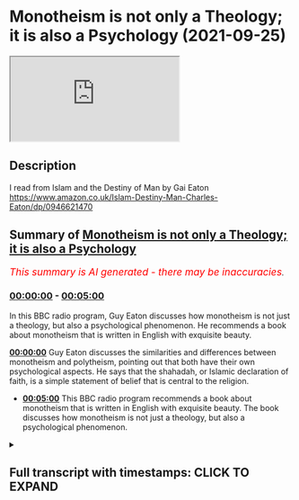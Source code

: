 # Monotheism is not only a Theology; it is also a Psychology (2021-09-25)

<iframe loading='lazy' src='https://www.youtube.com/embed/KgFnibU7Auc'></iframe>

## Description

I read from Islam and the Destiny of Man by Gai Eaton https://www.amazon.co.uk/Islam-Destiny-Man-Charles-Eaton/dp/0946621470

## Summary of [Monotheism is not only a Theology; it is also a Psychology](https://www.youtube.com/watch?v=KgFnibU7Auc)


*<span style="color:red; font-size:125%">This summary is AI generated - there may be inaccuracies</span>. [](/)*

### [00:00:00](https://www.youtube.com/watch?v=KgFnibU7Auc&t=0) - [00:05:00](https://www.youtube.com/watch?v=KgFnibU7Auc&t=300)

In this BBC radio program, Guy Eaton discusses how monotheism is not just a theology, but also a psychological phenomenon. He recommends a book about monotheism that is written in English with exquisite beauty.

**[00:00:00](https://www.youtube.com/watch?v=KgFnibU7Auc&t=0)** Guy Eaton discusses the similarities and differences between monotheism and polytheism, pointing out that both have their own psychological aspects. He says that the shahadah, or Islamic declaration of faith, is a simple statement of belief that is central to the religion.
* **[00:05:00](https://www.youtube.com/watch?v=KgFnibU7Auc&t=300)** This BBC radio program recommends a book about monotheism that is written in English with exquisite beauty. The book discusses how monotheism is not just a theology, but also a psychological phenomenon.

<details><summary><h2>Full transcript with timestamps: CLICK TO EXPAND</h2></summary>

[0:00:00](https://youtu.be/KgFnibU7Auc?t=0) when a man turns to religion  
[0:00:03](https://youtu.be/KgFnibU7Auc?t=3) it can turn him into either a creature  
[0:00:06](https://youtu.be/KgFnibU7Auc?t=6) of hell or a creature of heaven  
[0:00:09](https://youtu.be/KgFnibU7Auc?t=9) let me explain what i mean  
[0:00:23](https://youtu.be/KgFnibU7Auc?t=23) every man and woman is inwardly a city  
[0:00:26](https://youtu.be/KgFnibU7Auc?t=26) in which there are many factions one  
[0:00:28](https://youtu.be/KgFnibU7Auc?t=28) gaining the upper hand today another  
[0:00:30](https://youtu.be/KgFnibU7Auc?t=30) tomorrow  
[0:00:32](https://youtu.be/KgFnibU7Auc?t=32) the only people in whom this warfare of  
[0:00:35](https://youtu.be/KgFnibU7Auc?t=35) the factions is appeased are on the one  
[0:00:38](https://youtu.be/KgFnibU7Auc?t=38) hand the saints whose those holy  
[0:00:41](https://youtu.be/KgFnibU7Auc?t=41) integrated beings who have brought all  
[0:00:43](https://youtu.be/KgFnibU7Auc?t=43) such contrary forces under the control  
[0:00:46](https://youtu.be/KgFnibU7Auc?t=46) of the highest principle  
[0:00:48](https://youtu.be/KgFnibU7Auc?t=48) and on the other those who have  
[0:00:50](https://youtu.be/KgFnibU7Auc?t=50) surrendered entirely to the most  
[0:00:53](https://youtu.be/KgFnibU7Auc?t=53) powerful and brutal faction in their  
[0:00:55](https://youtu.be/KgFnibU7Auc?t=55) makeup and so enjoy an illusion of peace  
[0:00:59](https://youtu.be/KgFnibU7Auc?t=59) worse than any warfare  
[0:01:02](https://youtu.be/KgFnibU7Auc?t=62) between these two extremes lies a  
[0:01:05](https://youtu.be/KgFnibU7Auc?t=65) battlefield  
[0:01:06](https://youtu.be/KgFnibU7Auc?t=66) the fact that there are many people who  
[0:01:08](https://youtu.be/KgFnibU7Auc?t=68) live quiet lives of routine looking  
[0:01:11](https://youtu.be/KgFnibU7Auc?t=71) neither to the right nor to the left  
[0:01:13](https://youtu.be/KgFnibU7Auc?t=73) neither upwards towards the heavens or  
[0:01:15](https://youtu.be/KgFnibU7Auc?t=75) downwards into the abyss is misleading  
[0:01:19](https://youtu.be/KgFnibU7Auc?t=79) for there are forces lurking within  
[0:01:21](https://youtu.be/KgFnibU7Auc?t=81) everyone which may remain dormant so  
[0:01:24](https://youtu.be/KgFnibU7Auc?t=84) long as no great prize is within reach  
[0:01:28](https://youtu.be/KgFnibU7Auc?t=88) or so long as no great danger threatens  
[0:01:31](https://youtu.be/KgFnibU7Auc?t=91) when a man turns to religion these  
[0:01:34](https://youtu.be/KgFnibU7Auc?t=94) forces are awakened for either good or  
[0:01:37](https://youtu.be/KgFnibU7Auc?t=97) ill  
[0:01:38](https://youtu.be/KgFnibU7Auc?t=98) and if for ill may try to seize hold of  
[0:01:42](https://youtu.be/KgFnibU7Auc?t=102) it and use it for its own purposes  
[0:01:46](https://youtu.be/KgFnibU7Auc?t=106) no ego is more inflated than the one  
[0:01:49](https://youtu.be/KgFnibU7Auc?t=109) which feeds upon religion and justifies  
[0:01:52](https://youtu.be/KgFnibU7Auc?t=112) its greed and its fury in religious  
[0:01:55](https://youtu.be/KgFnibU7Auc?t=115) terms  
[0:01:56](https://youtu.be/KgFnibU7Auc?t=116) it can even happen that the inhibitions  
[0:01:59](https://youtu.be/KgFnibU7Auc?t=119) which restrain murderous impulses in  
[0:02:02](https://youtu.be/KgFnibU7Auc?t=122) those who live only for this world are  
[0:02:05](https://youtu.be/KgFnibU7Auc?t=125) released when the opportunity arises to  
[0:02:08](https://youtu.be/KgFnibU7Auc?t=128) murder in the name of god  
[0:02:11](https://youtu.be/KgFnibU7Auc?t=131) those who seek paradise walk a tightrope  
[0:02:14](https://youtu.be/KgFnibU7Auc?t=134) over hell  
[0:02:16](https://youtu.be/KgFnibU7Auc?t=136) the greater the prize the greater the  
[0:02:18](https://youtu.be/KgFnibU7Auc?t=138) risk  
[0:02:20](https://youtu.be/KgFnibU7Auc?t=140) but light is light  
[0:02:23](https://youtu.be/KgFnibU7Auc?t=143) by its very nature it shows up things we  
[0:02:26](https://youtu.be/KgFnibU7Auc?t=146) might prefer to keep hidden  
[0:02:28](https://youtu.be/KgFnibU7Auc?t=148) it reveals and exposes as does that  
[0:02:32](https://youtu.be/KgFnibU7Auc?t=152) judgment to which we must all finally  
[0:02:35](https://youtu.be/KgFnibU7Auc?t=155) submit  
[0:02:38](https://youtu.be/KgFnibU7Auc?t=158) the agnostic has a very curious notion  
[0:02:41](https://youtu.be/KgFnibU7Auc?t=161) of religion  
[0:02:42](https://youtu.be/KgFnibU7Auc?t=162) he is convinced that a man who says i  
[0:02:45](https://youtu.be/KgFnibU7Auc?t=165) believe in god should at once become  
[0:02:47](https://youtu.be/KgFnibU7Auc?t=167) perfect if this doesn't happen  
[0:02:50](https://youtu.be/KgFnibU7Auc?t=170) then the believer must be a fraud and a  
[0:02:53](https://youtu.be/KgFnibU7Auc?t=173) hypocrite  
[0:02:54](https://youtu.be/KgFnibU7Auc?t=174) he thinks that adherence to a religion  
[0:02:57](https://youtu.be/KgFnibU7Auc?t=177) is the end of the road whereas in fact  
[0:03:00](https://youtu.be/KgFnibU7Auc?t=180) it is only the beginning of a very long  
[0:03:03](https://youtu.be/KgFnibU7Auc?t=183) and sometimes very rough road  
[0:03:06](https://youtu.be/KgFnibU7Auc?t=186) he looks for consistency in religious  
[0:03:08](https://youtu.be/KgFnibU7Auc?t=188) people  
[0:03:09](https://youtu.be/KgFnibU7Auc?t=189) however aware he may be of the  
[0:03:11](https://youtu.be/KgFnibU7Auc?t=191) inconsistencies  
[0:03:13](https://youtu.be/KgFnibU7Auc?t=193) in himself  
[0:03:16](https://youtu.be/KgFnibU7Auc?t=196) the fact that we do expect consistency  
[0:03:18](https://youtu.be/KgFnibU7Auc?t=198) of others and are astonished by their  
[0:03:21](https://youtu.be/KgFnibU7Auc?t=201) lack of it is sufficient proof of our  
[0:03:24](https://youtu.be/KgFnibU7Auc?t=204) awareness that the human personality  
[0:03:27](https://youtu.be/KgFnibU7Auc?t=207) ought to be unified under one  
[0:03:30](https://youtu.be/KgFnibU7Auc?t=210) command perhaps the most difficult of  
[0:03:33](https://youtu.be/KgFnibU7Auc?t=213) all the requirements of religion is  
[0:03:36](https://youtu.be/KgFnibU7Auc?t=216) simplicity  
[0:03:38](https://youtu.be/KgFnibU7Auc?t=218) for the simple man is all of one piece  
[0:03:41](https://youtu.be/KgFnibU7Auc?t=221) he does not leave bits of himself  
[0:03:43](https://youtu.be/KgFnibU7Auc?t=223) scattered all over the landscape of his  
[0:03:46](https://youtu.be/KgFnibU7Auc?t=226) life  
[0:03:47](https://youtu.be/KgFnibU7Auc?t=227) he is so to speak the same all through  
[0:03:51](https://youtu.be/KgFnibU7Auc?t=231) whichever way you slice him  
[0:03:53](https://youtu.be/KgFnibU7Auc?t=233) and it has been said that only the saint  
[0:03:56](https://youtu.be/KgFnibU7Auc?t=236) has a right to say i  
[0:03:59](https://youtu.be/KgFnibU7Auc?t=239) the rest of us would do better to  
[0:04:01](https://youtu.be/KgFnibU7Auc?t=241) confess  
[0:04:02](https://youtu.be/KgFnibU7Auc?t=242) my name is legion  
[0:04:05](https://youtu.be/KgFnibU7Auc?t=245) this inward multiplicity the  
[0:04:07](https://youtu.be/KgFnibU7Auc?t=247) multiplicity of the factions  
[0:04:10](https://youtu.be/KgFnibU7Auc?t=250) is like an echo within the human  
[0:04:12](https://youtu.be/KgFnibU7Auc?t=252) personality of outward polytheism  
[0:04:15](https://youtu.be/KgFnibU7Auc?t=255) on the one hand many persons within a  
[0:04:18](https://youtu.be/KgFnibU7Auc?t=258) single envelope of flesh  
[0:04:21](https://youtu.be/KgFnibU7Auc?t=261) on the other many gods in a fragmented  
[0:04:24](https://youtu.be/KgFnibU7Auc?t=264) universe  
[0:04:26](https://youtu.be/KgFnibU7Auc?t=266) monotheism is not only a theology it is  
[0:04:31](https://youtu.be/KgFnibU7Auc?t=271) also a psychology  
[0:04:33](https://youtu.be/KgFnibU7Auc?t=273) as is the shahadah  
[0:04:36](https://youtu.be/KgFnibU7Auc?t=276) [Applause]  
[0:04:40](https://youtu.be/KgFnibU7Auc?t=280) and that is a reading from  
[0:04:43](https://youtu.be/KgFnibU7Auc?t=283) this book islam and the destiny of man  
[0:04:46](https://youtu.be/KgFnibU7Auc?t=286) by guy eaton pages 73 to 74. guy eaton  
[0:04:51](https://youtu.be/KgFnibU7Auc?t=291) was a very famous  
[0:04:53](https://youtu.be/KgFnibU7Auc?t=293) english convert islam he died a few  
[0:04:55](https://youtu.be/KgFnibU7Auc?t=295) years ago he used to go to regent's park  
[0:04:57](https://youtu.be/KgFnibU7Auc?t=297) mosque regularly and give talks  
[0:04:59](https://youtu.be/KgFnibU7Auc?t=299) astonishing talks also on the radio on  
[0:05:02](https://youtu.be/KgFnibU7Auc?t=302) bbc  
[0:05:03](https://youtu.be/KgFnibU7Auc?t=303) radio i do uh recommend this book  
[0:05:06](https://youtu.be/KgFnibU7Auc?t=306) its english is extraordinary exquisite  
[0:05:09](https://youtu.be/KgFnibU7Auc?t=309) beautiful as you have just heard  
[0:05:12](https://youtu.be/KgFnibU7Auc?t=312) there we go till next time  

</details>
